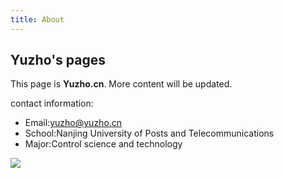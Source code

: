 ```yaml
---
title: About
---
```




## Yuzho's pages

This page is **Yuzho.cn**. More content will be updated.

contact information:

- Email:[yuzho@yuzho.cn](mailto:yuzho@yuzho.cn)
- School:Nanjing University of Posts and Telecommunications
- Major:Control science and technology

![](/photos/doupao.jpg)
